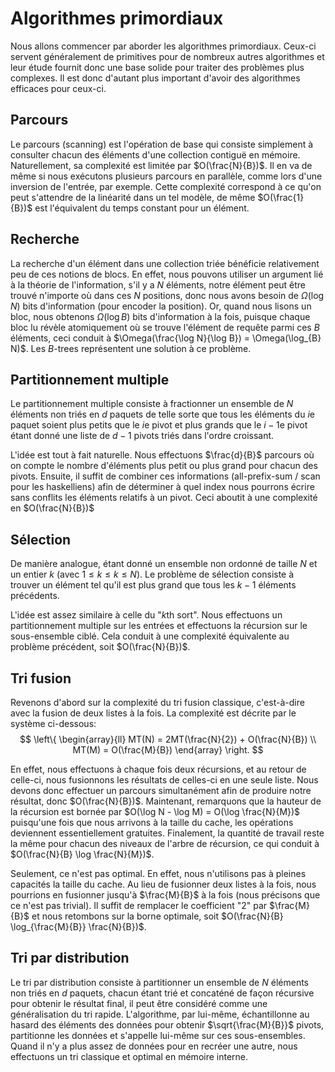 # Algorithmes primordiaux

Nous allons commencer par aborder les algorithmes primordiaux. Ceux-ci servent généralement de primitives pour de nombreux autres algorithmes et leur étude fournit donc une base solide pour traiter des problèmes plus complexes. Il est donc d'autant plus important d'avoir des algorithmes efficaces pour ceux-ci.

## Parcours

Le parcours (scanning) est l'opération de base qui consiste simplement à consulter chacun des éléments d'une collection contiguë en mémoire. Naturellement, sa complexité est limitée par $O(\frac{N}{B})$. Il en va de même si nous exécutons plusieurs parcours en parallèle, comme lors d'une inversion de l'entrée, par exemple. Cette complexité correspond à ce qu'on peut s'attendre de la linéarité dans un tel modèle, de même $O(\frac{1}{B})$ est l'équivalent du temps constant pour un élément.

## Recherche

La recherche d'un élément dans une collection triée bénéficie relativement peu de ces notions de blocs. En effet, nous pouvons utiliser un argument lié à la théorie de l'information, s'il y a $N$ éléments, notre élément peut être trouvé n'importe où dans ces $N$ positions, donc nous avons besoin de $\Omega(\log N)$ bits d'information (pour encoder la position). Or, quand nous lisons un bloc, nous obtenons $\Omega(\log B)$ bits d'information à la fois, puisque chaque bloc lu révèle atomiquement où se trouve l'élément de requête parmi ces $B$ éléments, ceci conduit à $\Omega(\frac{\log N}{\log B}) = \Omega(\log_{B} N)$. Les $B$-trees représentent une solution à ce problème.

## Partitionnement multiple

Le partitionnement multiple consiste à fractionner un ensemble de $N$ éléments non triés en $d$ paquets de telle sorte que tous les éléments du $i$e paquet soient plus petits que le $i$e pivot et plus grands que le $i-1$e pivot étant donné une liste de $d-1$ pivots triés dans l'ordre croissant.

L'idée est tout à fait naturelle. Nous effectuons $\frac{d}{B}$ parcours où on compte le nombre d'éléments plus petit ou plus grand pour chacun des pivots. Ensuite, il suffit de combiner ces informations (all-prefix-sum / scan pour les haskelliens) afin de déterminer à quel index nous pourrons écrire sans conflits les éléments relatifs à un pivot. Ceci aboutit à une complexité en $O(\frac{N}{B})$

## Sélection

De manière analogue, étant donné un ensemble non ordonné de taille $N$ et un entier $k$ (avec $1 \leq k \leq k \leq N$). Le problème de sélection consiste à trouver un élément tel qu'il est plus grand que tous les $k - 1$ éléments précédents.

L'idée est assez similaire à celle du "$k$th sort". Nous effectuons un partitionnement multiple sur les entrées et effectuons la récursion sur le sous-ensemble ciblé. Cela conduit à une complexité équivalente au problème précédent, soit $O(\frac{N}{B})$.

## Tri fusion

Revenons d'abord sur la complexité du tri fusion classique, c'est-à-dire avec la fusion de deux listes à la fois. La complexité est décrite par le système ci-dessous:
$$
\left\{
    \begin{array}{ll}
        MT(N) = 2MT(\frac{N}{2}) + O(\frac{N}{B}) \\
        MT(M) = O(\frac{M}{B})
    \end{array}
\right.
$$

En effet, nous effectuons à chaque fois deux récursions, et au retour de celle-ci, nous fusionnons les résultats de celles-ci en une seule liste. Nous devons donc effectuer un parcours simultanément afin de produire notre résultat, donc $O(\frac{N}{B})$. Maintenant, remarquons que la hauteur de la récursion est bornée par $O(\log N - \log M) = O(\log \frac{N}{M})$ puisqu'une fois que nous arrivons à la taille du cache, les opérations deviennent essentiellement gratuites. Finalement, la quantité de travail reste la même pour chacun des niveaux de l'arbre de récursion, ce qui conduit à $O(\frac{N}{B} \log \frac{N}{M})$.

Seulement, ce n'est pas optimal. En effet, nous n'utilisons pas à pleines capacités la taille du cache. Au lieu de fusionner deux listes à la fois, nous pourrions en fusionner jusqu'à $\frac{M}{B}$ à la fois (nous précisons que ce n'est pas trivial). Il suffit de remplacer le coefficient "$2$" par $\frac{M}{B}$ et nous retombons sur la borne optimale, soit $O(\frac{N}{B} \log_{\frac{M}{B}} \frac{N}{B})$.

## Tri par distribution

Le tri par distribution consiste à partitionner un ensemble de $N$ éléments non triés en $d$ paquets, chacun étant trié et concaténé de façon récursive pour obtenir le résultat final, il peut être considéré comme une généralisation du tri rapide. L'algorithme, par lui-même, échantillonne au hasard des éléments des données pour obtenir $\sqrt{\frac{M}{B}}$ pivots, partitionne les données et s'appelle lui-même sur ces sous-ensembles. Quand il n'y a plus assez de données pour en recréer une autre, nous effectuons un tri classique et optimal en mémoire interne.
